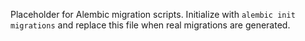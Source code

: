 Placeholder for Alembic migration scripts. Initialize with `alembic init migrations` and replace this file when real migrations are generated.
